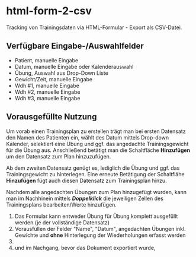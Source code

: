 # html-form-2-csv

Tracking von Trainingsdaten via HTML-Formular - Export als CSV-Datei.

## Verfügbare Eingabe-/Auswahlfelder

- Patient, manuelle Eingabe
- Datum, manuelle Eingabe oder Kalenderauswahl
- Übung, Auswahl aus Drop-Down Liste
- Gewicht/Zeit, manuelle Eingabe
- Wdh #1, manuelle Eingabe
- Wdh #2, manuelle Eingabe
- Wdh #3, manuelle Eingabe

## Vorausgefüllte Nutzung

Um vorab einen Trainingsplan zu erstellen trägt man bei ersten Datensatz den Namen des Patienten ein, wählt des Datum mittels Drop-down Kalender, selektiert eine Übung und ggf. das angedachte Trainingsgewicht für die Übung aus. Anschließend betätigt man die Schaltfläche **Hinzufügen** um den Datensatz zum Plan hinzuzufügen.

Ab dem zweiten Datensatz genügt es, lediglich die Übung und ggf. das Trainingsgewicht zu hinterlegen. Eine erneute Betätigung der Schaltflähe **Hinzufügen** fügt auch diesen Datensatz zum Trainingsplan hinzu.

Nachdem alle angedachten Übungen zum Plan hinzugefügt wurden, kann man im Nachhinein mittels ***Doppelklick*** die jeweiligen Zellen des Trainingsplans bearbeiten/Werte hinzufügen.

1. Das Formular kann entweder Übung für Übung komplett ausgefüllt werden (je der vollständige Datensatz)
2. Vorausfüllen der Felder "Name", "Datum", angedachten Übungen inkl. Gewichte und **ohne** Hinterlegung der Wiederholungen erfasst werden
3.
4. und im Nachgang, bevor das Dokument exportiert wurde,
